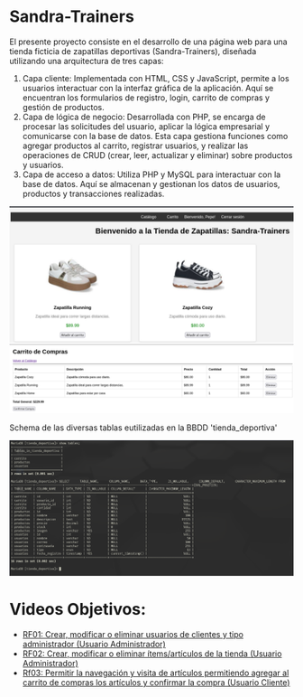 # Sandra-Trainers
El presente proyecto consiste en el desarrollo de una página web para una tienda ficticia de zapatillas deportivas (Sandra-Trainers), diseñada utilizando una arquitectura de tres capas:
1.	Capa cliente: Implementada con HTML, CSS y JavaScript, permite a los usuarios interactuar con la interfaz gráfica de la aplicación. Aquí se encuentran los formularios de registro, login, carrito de compras y gestión de productos.
2.	Capa de lógica de negocio: Desarrollada con PHP, se encarga de procesar las solicitudes del usuario, aplicar la lógica empresarial y comunicarse con la base de datos. Esta capa gestiona funciones como agregar productos al carrito, registrar usuarios, y realizar las operaciones de CRUD (crear, leer, actualizar y eliminar) sobre productos y usuarios.
3.	Capa de acceso a datos: Utiliza PHP y MySQL para interactuar con la base de datos. Aquí se almacenan y gestionan los datos de usuarios, productos y transacciones realizadas.

![Catalogo](img/a.PNG)
![Carrito](img/b.PNG)

Schema de las diversas tablas eutilizadas en la BBDD 'tienda_deportiva'

![Carrito](img/schema.PNG)

# Videos Objetivos:
- [RF01: Crear, modificar o eliminar usuarios de clientes y tipo administrador (Usuario Administrador)](https://mega.nz/file/EMFgVB4Y#SiIE1b9mh6LN0qJ0ye5JHIXnymml80dpSW6cx2onLQM)
- [RF02: Crear, modificar o eliminar ítems/artículos de la tienda (Usuario Administrador)](https://mega.nz/file/4RlhFRzL#CodwRxZmhLhCdjSQwMxvIIAWoYX0beQOKshxOQatnYk)
- [Rf03: Permitir la navegación y visita de artículos permitiendo agregar al carrito de compras los artículos y confirmar la compra (Usuario Cliente)](https://mega.nz/file/gQlSGBBZ#NcIeekOAWjpKnueDiu4WUz4Gxi2GYUEl5vB06qHhEXg)
